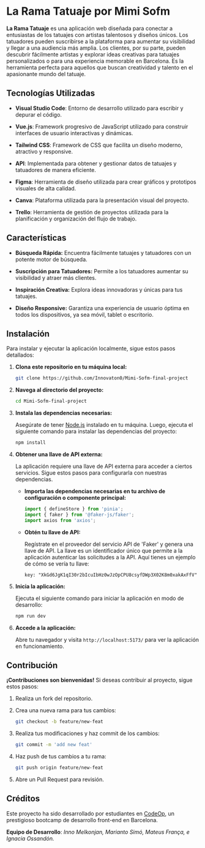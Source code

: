 # La Rama Tatuaje por Mimi Sofm

**La Rama Tatuaje** es una aplicación web diseñada para conectar a entusiastas de los tatuajes con artistas talentosos y diseños únicos. Los tatuadores pueden suscribirse a la plataforma para aumentar su visibilidad y llegar a una audiencia más amplia. Los clientes, por su parte, pueden descubrir fácilmente artistas y explorar ideas creativas para tatuajes personalizados o para una experiencia memorable en Barcelona. Es la herramienta perfecta para aquellos que buscan creatividad y talento en el apasionante mundo del tatuaje.

## Tecnologías Utilizadas

- **Visual Studio Code**: Entorno de desarrollo utilizado para escribir y depurar el código.

- **Vue.js**: Framework progresivo de JavaScript utilizado para construir interfaces de usuario interactivas y dinámicas.

- **Tailwind CSS**: Framework de CSS que facilita un diseño moderno, atractivo y responsive.

- **API**: Implementada para obtener y gestionar datos de tatuajes y tatuadores de manera eficiente.

- **Figma**: Herramienta de diseño utilizada para crear gráficos y prototipos visuales de alta calidad.

- **Canva**: Plataforma utilizada para la presentación visual del proyecto.

- **Trello**: Herramienta de gestión de proyectos utilizada para la planificación y organización del flujo de trabajo.

## Características

- **Búsqueda Rápida:** Encuentra fácilmente tatuajes y tatuadores con un potente motor de búsqueda.

- **Suscripción para Tatuadores:** Permite a los tatuadores aumentar su visibilidad y atraer más clientes.

- **Inspiración Creativa:** Explora ideas innovadoras y únicas para tus tatuajes.

- **Diseño Responsive:** Garantiza una experiencia de usuario óptima en todos los dispositivos, ya sea móvil, tablet o escritorio.

## Instalación

Para instalar y ejecutar la aplicación localmente, sigue estos pasos detallados:

1. **Clona este repositorio en tu máquina local:**

    ```bash
    git clone https://github.com/Innovaton0/Mimi-Sofm-final-project 
    ```

2. **Navega al directorio del proyecto:**

    ```bash
    cd Mimi-Sofm-final-project
    ```

3. **Instala las dependencias necesarias:**

    Asegúrate de tener [Node.js](https://nodejs.org/) instalado en tu máquina. Luego, ejecuta el siguiente comando para instalar las dependencias del proyecto:

    ```bash
    npm install
    ```

4. **Obtener una llave de API externa:**

    La aplicación requiere una llave de API externa para acceder a ciertos servicios. Sigue estos pasos para configurarla con nuestras dependencias.

    - **Importa las dependencias necesarias en tu archivo de configuración o componente principal:**

      ```javascript
      import { defineStore } from 'pinia';
      import { faker } from '@faker-js/faker';
      import axios from 'axios';
      ```

    - **Obtén tu llave de API:**

      Regístrate en el proveedor del servicio API de 'Faker' y genera una llave de API. La llave es un identificador único que permite a la aplicación autenticar las solicitudes a la API. Aquí tienes un ejemplo de cómo se vería tu llave:

      ```plaintext
      key: "XkGd6JgK1qI30r2bIcuIbHz0wJzOpCPU8csyfDWp3X02K8m0xakAxFfV"
      ```

5. **Inicia la aplicación:**

    Ejecuta el siguiente comando para iniciar la aplicación en modo de desarrollo:

    ```bash
    npm run dev
    ```

6. **Accede a la aplicación:**

    Abre tu navegador y visita `http://localhost:5173/` para ver la aplicación en funcionamiento.

## Contribución

**¡Contribuciones son bienvenidas!** Si deseas contribuir al proyecto, sigue estos pasos:

1. Realiza un fork del repositorio.
2. Crea una nueva rama para tus cambios:

    ```bash
    git checkout -b feature/new-feat
    ```

3. Realiza tus modificaciones y haz commit de los cambios:

    ```bash
    git commit -m 'add new feat'
    ```

4. Haz push de tus cambios a tu rama:

    ```bash
    git push origin feature/new-feat
    ```

5. Abre un Pull Request para revisión.

## Créditos

Este proyecto ha sido desarrollado por estudiantes en [CodeOp](http://codeop.tech), un prestigioso bootcamp de desarrollo front-end en Barcelona.

**Equipo de Desarrollo**: *Inno Melkonjan, Marianto Simó, Mateus França, e Ignacia Ossandón.*
